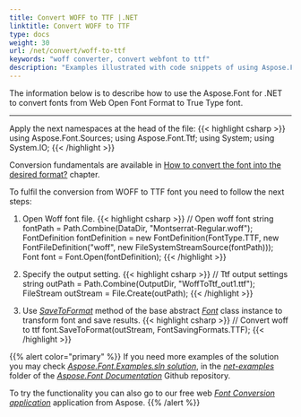```yaml
---
title: Convert WOFF to TTF |.NET
linktitle: Convert WOFF to TTF
type: docs
weight: 30
url: /net/convert/woff-to-ttf
keywords: "woff converter, convert webfont to ttf"
description: "Examples illustrated with code snippets of using Aspose.Font for .NET for converting font woff to ttf"
---
```


The information below is to describe how to use the Aspose.Font for .NET to convert fonts from Web Open Font Format to True Type font.
_______

Apply the next namespaces at the head of the file:
{{< highlight csharp >}} 
  using Aspose.Font.Sources;
  using Aspose.Font.Ttf;
  using System;
  using System.IO;
{{< /highlight >}}

Conversion fundamentals are available in [How to convert the font into the desired format?](https://docs.aspose.com//font/net/convert/#how-to-convert-the-font-into-the-desired-format) chapter.

To fulfil the conversion from WOFF to TTF font you need to follow the next steps:

1. Open Woff font file.
{{< highlight csharp >}} 
      // Open woff font
      string fontPath = Path.Combine(DataDir, "Montserrat-Regular.woff");
      FontDefinition fontDefinition = new FontDefinition(FontType.TTF, new  FontFileDefinition("woff", new FileSystemStreamSource(fontPath)));
      Font font = Font.Open(fontDefinition);
{{< /highlight >}}

2. Specify the output setting.
{{< highlight csharp >}} 
      // Ttf output settings
      string outPath = Path.Combine(OutputDir, "WoffToTtf_out1.ttf");
      FileStream outStream = File.Create(outPath);
{{< /highlight >}}

3. Use [*SaveToFormat*](https://apireference.aspose.com/font/net/aspose.font/font/methods/savetoformat) method of the base abstract [*Font*](https://apireference.aspose.com/font/net/aspose.font/font) class instance to transform font and save results.
{{< highlight csharp >}} 
      // Convert woff to ttf
      font.SaveToFormat(outStream, FontSavingFormats.TTF);
{{< /highlight >}}

{{% alert color="primary" %}}
If you need more examples of the solution you may check [*Aspose.Font.Examples.sln solution*](https://github.com/aspose-font/Aspose.Font-Documentation/tree/master/net-examples), in the [*net-examples*](https://github.com/aspose-font/Aspose.Font-Documentation/tree/master/net-examples) folder of the [*Aspose.Font Documentation*](https://github.com/aspose-font/Aspose.Font-Documentation) Github repository.

To try the functionality you can also go to our free web [*Font Conversion application*](https://products.aspose.app/font/conversion) application from Aspose.
{{% /alert %}}